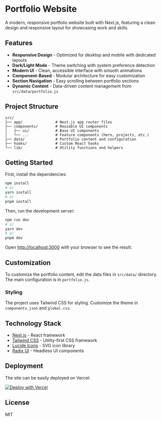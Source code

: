 # Portfolio Website

A modern, responsive portfolio website built with Next.js, featuring a clean design and responsive layout for showcasing work and skills.

## Features

-   **Responsive Design** - Optimized for desktop and mobile with dedicated layouts
-   **Dark/Light Mode** - Theme switching with system preference detection
-   **Modern UI** - Clean, accessible interface with smooth animations
-   **Component-Based** - Modular architecture for easy customization
-   **Section Navigation** - Easy scrolling between portfolio sections
-   **Dynamic Content** - Data-driven content management from `src/data/portfolio.js`

## Project Structure

```
src/
├── app/               # Next.js app router files
├── components/        # Reusable UI components
│   ├── ui/            # Base UI components
│   └── ...            # Feature components (hero, projects, etc.)
├── data/              # Portfolio content and configuration
├── hooks/             # Custom React hooks
└── lib/               # Utility functions and helpers
```

## Getting Started

First, install the dependencies:

```bash
npm install
# or
yarn install
# or
pnpm install
```

Then, run the development server:

```bash
npm run dev
# or
yarn dev
# or
pnpm dev
```

Open [http://localhost:3000](http://localhost:3000) with your browser to see the result.

## Customization

To customize the portfolio content, edit the data files in `src/data/` directory. The main configuration is in `portfolio.js`.

### Styling

The project uses Tailwind CSS for styling. Customize the theme in `components.json` and `global.css`.

## Technology Stack

-   [Next.js](https://nextjs.org/) - React framework
-   [Tailwind CSS](https://tailwindcss.com/) - Utility-first CSS framework
-   [Lucide Icons](https://lucide.dev/) - SVG icon library
-   [Radix UI](https://www.radix-ui.com/) - Headless UI components

## Deployment

The site can be easily deployed on Vercel:

[![Deploy with Vercel](https://vercel.com/button)](https://vercel.com/new/clone?repository-url=https%3A%2F%2Fgithub.com%2Fyourusername%2Fportfolio-website)

## License

MIT
